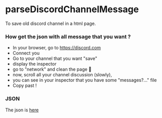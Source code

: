 # parseDiscordChannelMessage

To save old discord channel in a html page.

### How get the json with all message that you want ?

- In your browser, go to https://discord.com
- Connect you
- Go to your channel that you want "save"
- display the inspector
- go to "network" and clean the page 🚫
- now, scroll all your channel discussion (slowly),
- you can see in your inspector that you have some "messages?..." file
- Copy past !

### JSON

The json is [here](https://gist.github.com/aymerickmichelet/e5718a73e22263991f424774c7faed00)
